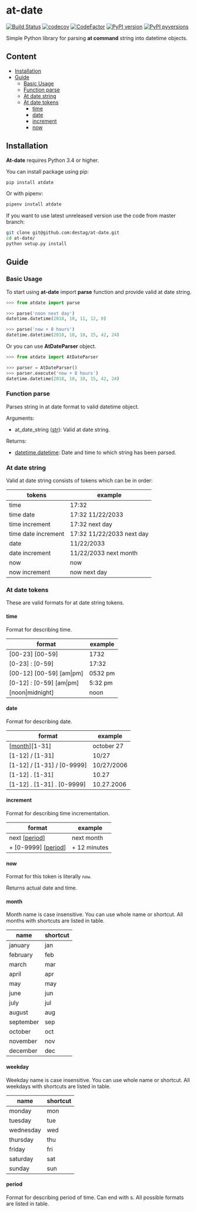 # at-date

[![Build Status](https://travis-ci.org/destag/at-date.svg?branch=master)](https://travis-ci.org/destag/at-date)
[![codecov](https://codecov.io/gh/destag/at-date/branch/master/graph/badge.svg)](https://codecov.io/gh/destag/at-date)
[![CodeFactor](https://www.codefactor.io/repository/github/destag/at-date/badge)](https://www.codefactor.io/repository/github/destag/at-date)
[![PyPI version](https://badge.fury.io/py/atdate.svg)](https://badge.fury.io/py/atdate)
[![PyPI pyversions](https://img.shields.io/pypi/pyversions/atdate.svg)](https://pypi.python.org/pypi/atdate/)

Simple Python library for parsing **at command** string into datetime objects.

## Content

- [Installation](#Installation)
- [Guide](#Guide)
  - [Basic Usage](#Basic%20Usage)
  - [Function parse](#Function%20parse)
  - [At date string](#At%20date%20string)
  - [At date tokens](#At%20date%20tokens)
    - [time](#time)
    - [date](#date)
    - [increment](#increment)
    - [now](#now)

## Installation

**At-date** requires Python 3.4 or higher.

You can install package using pip:

```bash
pip install atdate
```

Or with pipenv:

```bash
pipenv install atdate
```

If you want to use latest unreleased version use the  code from master branch:

```bash
git clone git@github.com:destag/at-date.git
cd at-date/
python setup.py install
```

## Guide

### Basic Usage

To start using **at-date** import **parse** function and provide valid at date string.

```python
>>> from atdate import parse

>>> parse('noon next day')
datetime.datetime(2018, 10, 11, 12, 0)

>>> parse('now + 8 hours')
datetime.datetime(2018, 10, 10, 15, 42, 24)
```

Or you can use **AtDateParser** object.

```python
>>> from atdate import AtDateParser

>>> parser = AtDateParser()
>>> parser.execute('now + 8 hours')
datetime.datetime(2018, 10, 10, 15, 42, 24)
```

### Function parse

Parses string in at date format to valid datetime object.

Arguments:

- at_date_string ([str](https://docs.python.org/3/library/stdtypes.html?highlight=str#str)): Valid at date string.

Returns:

- [datetime.datetime](https://docs.python.org/3/library/datetime.html#datetime-objects): Date and time to which string has been parsed.

### At date string

Valid at date string consists of tokens which can be in order:

tokens|example
---|---
time|17:32
time date|17:32 11/22/2033
time increment|17:32 next day
time date increment|17:32 11/22/2033 next day
date|11/22/2033
date increment|11/22/2033 next month
now|now
now increment|now next day

### At date tokens

These are valid formats for at date string tokens.

#### time

Format for describing time.

format|example
---|---
\[00-23\] \[00-59\]|1732
\[0-23\] : \[0-59\]|17:32
\[00-12\] \[00-59\] \[am\|pm\]|0532 pm
\[0-12\] : \[0-59\] \[am\|pm\]|5:32 pm
\[noon\|midnight\]|noon

#### date

Format for describing date.

format|example
---|---
\[[month](#month)\]\[1-31\]|october 27
\[1-12\] / \[1-31\]|10/27
\[1-12\] / \[1-31\] / \[0-9999\]|10/27/2006
\[1-12\] . \[1-31\]|10.27
\[1-12\] . \[1-31\] . \[0-9999\]|10.27.2006

#### increment

Format for describing time incrementation.

format|example
---|---
next \[[period](#period)\]|next month
\+ \[0-9999\] \[[period](#period)\]|\+ 12 minutes

#### now

Format for this token is literally `now`.

Returns actual date and time.

#### month

Month name is case insensitive. You can use whole name or shortcut. All months with shortcuts are listed in table.

name|shortcut
---|---
january|jan
february|feb
march|mar
april|apr
may|may
june|jun
july|jul
august|aug
september|sep
october|oct
november|nov
december|dec

#### weekday

Weekday name is case insensitive. You can use whole name or shortcut. All weekdays with shortcuts are listed in table.

name|shortcut
---|---
monday|mon
tuesday|tue
wednesday|wed
thursday|thu
friday|fri
saturday|sat
sunday|sun

#### period

Format for describing period of time. Can end with s. All possible formats are listed in table.

